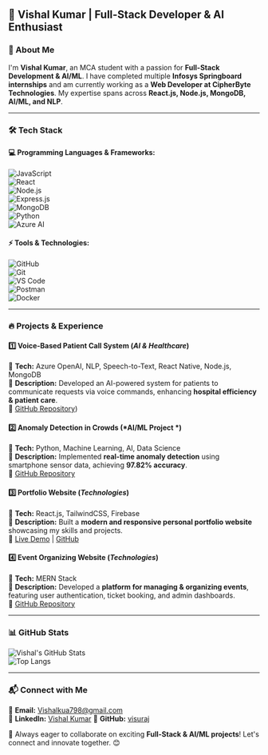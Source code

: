 ## 🚀 Vishal Kumar | Full-Stack Developer & AI Enthusiast  

### 👋 About Me  
I'm **Vishal Kumar**, an MCA student with a passion for **Full-Stack Development & AI/ML**. I have completed multiple **Infosys Springboard internships** and am currently working as a **Web Developer at CipherByte Technologies**. My expertise spans across **React.js, Node.js, MongoDB, AI/ML, and NLP**.  

---  

### 🛠️ Tech Stack  
#### **💻 Programming Languages & Frameworks:**  
![JavaScript](https://img.shields.io/badge/JavaScript-F7DF1E?style=for-the-badge&logo=javascript&logoColor=black)  
![React](https://img.shields.io/badge/React-61DAFB?style=for-the-badge&logo=react&logoColor=black)  
![Node.js](https://img.shields.io/badge/Node.js-339933?style=for-the-badge&logo=node.js&logoColor=white)  
![Express.js](https://img.shields.io/badge/Express.js-000000?style=for-the-badge&logo=express&logoColor=white)  
![MongoDB](https://img.shields.io/badge/MongoDB-47A248?style=for-the-badge&logo=mongodb&logoColor=white)  
![Python](https://img.shields.io/badge/Python-3776AB?style=for-the-badge&logo=python&logoColor=white)  
![Azure AI](https://img.shields.io/badge/Azure%20AI-0078D4?style=for-the-badge&logo=microsoft-azure&logoColor=white)  

#### **⚡ Tools & Technologies:**  
![GitHub](https://img.shields.io/badge/GitHub-181717?style=for-the-badge&logo=github&logoColor=white)  
![Git](https://img.shields.io/badge/Git-F05032?style=for-the-badge&logo=git&logoColor=white)  
![VS Code](https://img.shields.io/badge/VS%20Code-007ACC?style=for-the-badge&logo=visual-studio-code&logoColor=white)  
![Postman](https://img.shields.io/badge/Postman-FF6C37?style=for-the-badge&logo=postman&logoColor=white)  
![Docker](https://img.shields.io/badge/Docker-2496ED?style=for-the-badge&logo=docker&logoColor=white)  

---  

### 🔥 Projects & Experience  
#### **1️⃣ Voice-Based Patient Call System** (*AI & Healthcare*)  
📌 **Tech:** Azure OpenAI, NLP, Speech-to-Text, React Native, Node.js, MongoDB  
📌 **Description:** Developed an AI-powered system for patients to communicate requests via voice commands, enhancing **hospital efficiency & patient care**.  
🔗 [GitHub Repository](https://github.com/visuraj/Vishal_Kumar.git))  

#### **2️⃣ Anomaly Detection in Crowds** (*AI/ML Project *)  
📌 **Tech:** Python, Machine Learning, AI, Data Science  
📌 **Description:** Implemented **real-time anomaly detection** using smartphone sensor data, achieving **97.82% accuracy**.  
🔗 [GitHub Repository](https://github.com/your-repo)  

#### **3️⃣ Portfolio Website** (*Technologies*)  
📌 **Tech:** React.js, TailwindCSS, Firebase  
📌 **Description:** Built a **modern and responsive personal portfolio website** showcasing my skills and projects.  
🔗 [Live Demo](https://your-portfolio-link.com) | [GitHub](https://github.com/your-repo)  

#### **4️⃣ Event Organizing Website** (*Technologies*)  
📌 **Tech:** MERN Stack  
📌 **Description:** Developed a **platform for managing & organizing events**, featuring user authentication, ticket booking, and admin dashboards.  
🔗 [GitHub Repository](https://github.com/your-repo)  

---  

### 📊 GitHub Stats  
![Vishal's GitHub Stats](https://github-readme-stats.vercel.app/api?username=visuraj&show_icons=true&theme=tokyonight)  
![Top Langs](https://github-readme-stats.vercel.app/api/top-langs/?username=visuraj&layout=compact&theme=tokyonight)  

---  

### 📬 Connect with Me  
📧 **Email:** [Vishalkua798@gmail.com](mailto:Vishalkua798@gmail.com)  
💼 **LinkedIn:** [Vishal Kumar](https://www.linkedin.com/in/vishal-kumar-2569aa184/)
🐙 **GitHub:** [visuraj](https://github.com/visuraj)  

🚀 Always eager to collaborate on exciting **Full-Stack & AI/ML projects**! Let's connect and innovate together. 😊
